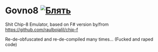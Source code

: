# Govno8 [![Блять](https://github.com/govnosoft/Govno8/actions/workflows/%D0%91%D0%9B%D0%AF%D0%AF%D0%AF%D0%A2%D0%AC.yml/badge.svg)](https://github.com/govnosoft/Govno8/actions/workflows/%D0%91%D0%9B%D0%AF%D0%AF%D0%AF%D0%A2%D0%AC.yml)
Shit Chip-8 Emulator, based on F# version by/from https://github.com/raulbojalil/chip-f 

Re-de-obfuscated and re-de-compiled many times... (Fucked and raped code)
